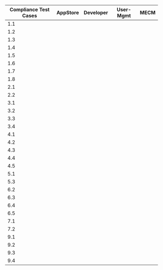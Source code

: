 | Compliance Test Cases | AppStore | Developer | User\-Mgmt | MECM |
|-----------------------|----------|-----------|------------|------|
| 1\.1                  |          |           |            |      |
| 1\.2                  |          |           |            |      |
| 1\.3                  |          |           |            |      |
| 1\.4                  |          |           |            |      |
| 1\.5                  |          |           |            |      |
| 1\.6                  |          |           |            |      |
| 1\.7                  |          |           |            |      |
| 1\.8                  |          |           |            |      |
| 2\.1                  |          |           |            |      |
| 2\.2                  |          |           |            |      |
| 3\.1                  |          |           |            |      |
| 3\.2                  |          |           |            |      |
| 3\.3                  |          |           |            |      |
| 3\.4                  |          |           |            |      |
| 4\.1                  |          |           |            |      |
| 4\.2                  |          |           |            |      |
| 4\.3                  |          |           |            |      |
| 4\.4                  |          |           |            |      |
| 4\.5                  |          |           |            |      |
| 5\.1                  |          |           |            |      |
| 5\.3                  |          |           |            |      |
| 6\.2                  |          |           |            |      |
| 6\.3                  |          |           |            |      |
| 6\.4                  |          |           |            |      |
| 6\.5                  |          |           |            |      |
| 7\.1                  |          |           |            |      |
| 7\.2                  |          |           |            |      |
| 9\.1                  |          |           |            |      |
| 9\.2                  |          |           |            |      |
| 9\.3                  |          |           |            |      |
| 9\.4                  |          |           |            |      |
